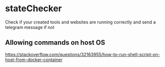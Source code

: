 # stateChecker
Check if your created tools and websites are running correctly and send a telegram message if not

## Allowing commands on host OS
https://stackoverflow.com/questions/32163955/how-to-run-shell-script-on-host-from-docker-container
